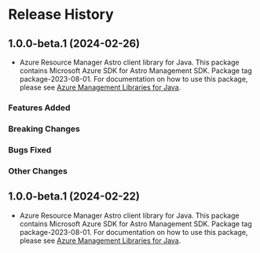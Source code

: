 # Release History

## 1.0.0-beta.1 (2024-02-26)

- Azure Resource Manager Astro client library for Java. This package contains Microsoft Azure SDK for Astro Management SDK.  Package tag package-2023-08-01. For documentation on how to use this package, please see [Azure Management Libraries for Java](https://aka.ms/azsdk/java/mgmt).

### Features Added

### Breaking Changes

### Bugs Fixed

### Other Changes

## 1.0.0-beta.1 (2024-02-22)

- Azure Resource Manager Astro client library for Java. This package contains Microsoft Azure SDK for Astro Management SDK.  Package tag package-2023-08-01. For documentation on how to use this package, please see [Azure Management Libraries for Java](https://aka.ms/azsdk/java/mgmt).

